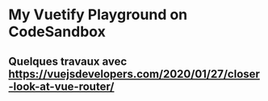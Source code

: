# My Vuetify Playground on CodeSandbox

## Quelques travaux avec <https://vuejsdevelopers.com/2020/01/27/closer-look-at-vue-router/>
